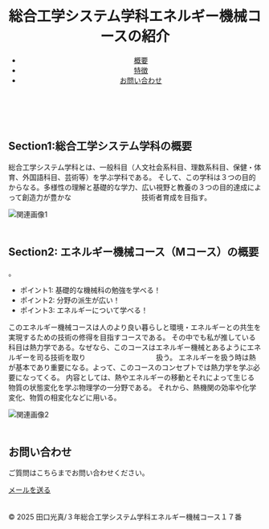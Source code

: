 
<!DOCTYPE html>
<html lang="ja">
<head>
    <meta charset="UTF-8">
    <meta name="viewport" content="width=device-width, initial-scale=1.0">
    <title>【総合工学システム学科エネルギー機械コース】</title>
    <link rel="stylesheet" href="main.css">
</head>
<body>
    <header>
        <h1>総合工学システム学科エネルギー機械コースの紹介</h1>
        <nav>
            <ul>
                <li><a href="#about">概要</a></li>
                <li><a href="#features">特徴</a></li>
                <li><a href="#contact">お問い合わせ</a></li>
            </ul>
        </nav>
    </header>
　　<main>
        <section id="about">
            <h2>Section1:総合工学システム学科の概要</h2>
            <p>総合工学システム学科とは、一般科目（人文社会系科目、理数系科目、保健・体育、外国語科目、芸術等）を学ぶ学科である。
                そして、この学科は３つの目的からなる。多様性の理解と基礎的な学力、広い視野と教養の３つの目的達成によって創造力が豊かな　　　　　　　　　　技術者育成を目指す。
            </p>
            <img src="images/photo-01.jpg" alt="関連画像1">
        </section>
　　　　　　<section id="features">
            <h2>Section2: エネルギー機械コース（Mコース）の概要
            </h2>
            <p>。</p>
            <ul>
                <li>ポイント1: 基礎的な機械科の勉強を学べる！</li>
                <li>ポイント2: 分野の派生が広い！</li>
                <li>ポイント3: エネルギーについて学べる！</li>
            </ul>
            <p>このエネルギー機械コースは人のより良い暮らしと環境・エネルギーとの共生を実現するための技術の修得を目指すコースである。
                その中でも私が推している科目は熱力学である。なぜなら、このコースはエネルギー機械とあるようにエネルギーを司る技術を取り　　　　　　　　　　扱う。
                エネルギーを扱う時は熱が基本であり重要になる。よって、このコースのコンセプトでは熱力学を学ぶ必要になってくる。
                内容としては、熱やエネルギーの移動とそれによって生じる物質の状態変化を学ぶ物理学の一分野である。
                それから、熱機関の効率や化学変化、物質の相変化などに用いる。
            </p>  
            <img src="images/photo-02.png" alt="関連画像2">
        </section>
　　　　 <section id="contact">
            <h2>お問い合わせ</h2>
            <p>ご質問はこちらまでお問い合わせください。</p>
            <a href="mailto:your_email@example.com">メールを送る</a>
        </section>
    </main>
　　　<footer>
        <p>&copy; 2025 田口光真/３年総合工学システム学科エネルギー機械コース１７番</p>
    　</footer>
</body>
</html>
